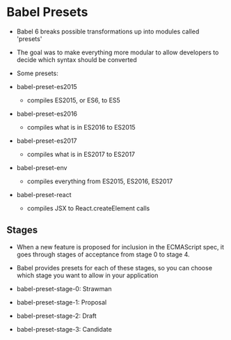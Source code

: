 # Babel Presets

- Babel 6 breaks possible transformations up into modules called 'presets'

- The goal was to make everything more modular to allow developers to decide
  which syntax should be converted

* Some presets:

- babel-preset-es2015
  - compiles ES2015, or ES6, to ES5

- babel-preset-es2016
  - compiles what is in ES2016 to ES2015

- babel-preset-es2017
  - compiles what is in ES2017 to ES2017

- babel-preset-env
  - compiles everything from ES2015, ES2016, ES2017

- babel-preset-react
  - compiles JSX to React.createElement calls


## Stages

- When a new feature is proposed for inclusion in the ECMAScript spec, it goes
  through stages of acceptance from stage 0 to stage 4.

- Babel provides presets for each of these stages, so you can choose which stage
  you want to allow in your application

- babel-preset-stage-0: Strawman
- babel-preset-stage-1: Proposal
- babel-preset-stage-2: Draft
- babel-preset-stage-3: Candidate
